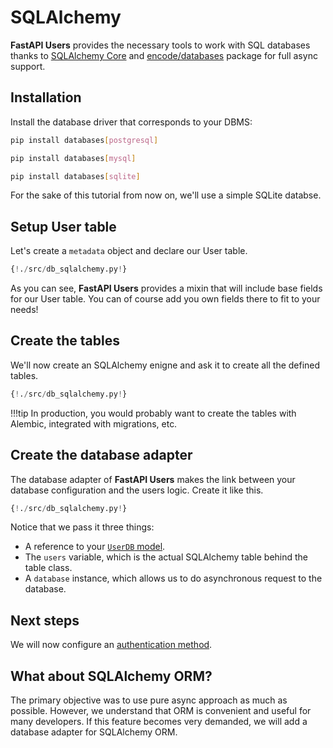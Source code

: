 # SQLAlchemy

**FastAPI Users** provides the necessary tools to work with SQL databases thanks to [SQLAlchemy Core](https://docs.sqlalchemy.org/en/13/core/) and [encode/databases](https://www.encode.io/databases/) package for full async support.

## Installation

Install the database driver that corresponds to your DBMS:

```sh
pip install databases[postgresql]
```

```sh
pip install databases[mysql]
```

```sh
pip install databases[sqlite]
```

For the sake of this tutorial from now on, we'll use a simple SQLite databse.

## Setup User table

Let's create a `metadata` object and declare our User table.

```py hl_lines="5 32 33"
{!./src/db_sqlalchemy.py!}
```

As you can see, **FastAPI Users** provides a mixin that will include base fields for our User table. You can of course add you own fields there to fit to your needs!

## Create the tables

We'll now create an SQLAlchemy enigne and ask it to create all the defined tables.

```py hl_lines="36 37 38 39 40"
{!./src/db_sqlalchemy.py!}
```

!!!tip
    In production, you would probably want to create the tables with Alembic, integrated with migrations, etc.

## Create the database adapter

The database adapter of **FastAPI Users** makes the link between your database configuration and the users logic. Create it like this.

```py hl_lines="42 43"
{!./src/db_sqlalchemy.py!}
```

Notice that we pass it three things:

* A reference to your [`UserDB` model](../model.md).
* The `users` variable, which is the actual SQLAlchemy table behind the table class.
* A `database` instance, which allows us to do asynchronous request to the database.

## Next steps

We will now configure an [authentication method](../authentication/index.md).

## What about SQLAlchemy ORM?

The primary objective was to use pure async approach as much as possible. However, we understand that ORM is convenient and useful for many developers. If this feature becomes very demanded, we will add a database adapter for SQLAlchemy ORM.
